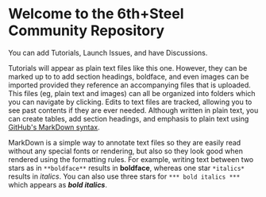 # Welcome to the 6th+Steel Community Repository

You can add Tutorials, Launch Issues, and have Discussions.

Tutorials will appear as plain text files like this one. However, they can be marked up to to add section headings, boldface, and even images can be imported provided they reference an accompanying files that is uploaded. This files (eg, plain text and images) can all be organized into folders which you can navigate by clicking. Edits to text files are tracked, allowing you to see past contents if they are ever needed. Although written in plain text, you can create tables, add section headings, and emphasis to plain text using [GitHub's MarkDown syntax](https://docs.github.com/en/get-started/writing-on-github/getting-started-with-writing-and-formatting-on-github/basic-writing-and-formatting-syntax).

MarkDown is a simple way to annotate text files so they are easily read without any special fonts or rendering, but also so they look good when rendered using the formatting rules. For example, writing text between two stars as in `**boldface**` results in **boldface**, whereas one star `*italics*` results in *italics*. You can also use three stars for `*** bold italics ***` which appears as ***bold italics***.

